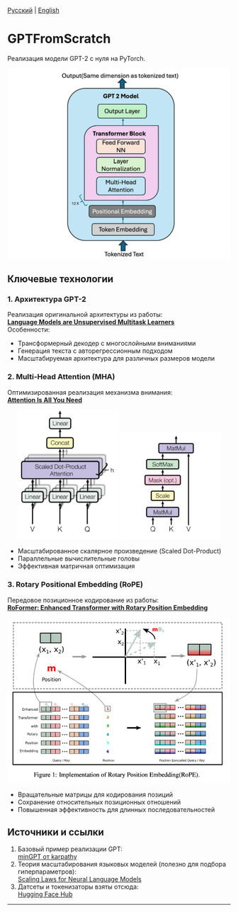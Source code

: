 [Русский](README.md) | [English](README_EN.md)
# GPTFromScratch

Реализация модели GPT-2 с нуля на PyTorch.

![GPT-2 Architecture](images/GPT-2_architecture.png)

## Ключевые технологии

### 1. Архитектура GPT-2
Реализация оригинальной архитектуры из работы:  
[**Language Models are Unsupervised Multitask Learners**](https://cdn.openai.com/better-language-models/language_models_are_unsupervised_multitask_learners.pdf)  
Особенности:
- Трансформерный декодер с многослойными вниманиями
- Генерация текста с авторегрессионным подходом
- Масштабируемая архитектура для различных размеров модели

### 2. Multi-Head Attention (MHA)
Оптимизированная реализация механизма внимания:  
[**Attention Is All You Need**](https://arxiv.org/pdf/1706.03762v7.pdf)

<div align="center">
  <img src="images/MHA.png" alt="MHA" width="45%"/>
  <img src="images/Scaled Dot-Product Attention.png" alt="Scaled Dot-Product Attention" width="45%"/>
</div>

- Масштабированное скалярное произведение (Scaled Dot-Product)
- Параллельные вычислительные головы
- Эффективная матричная оптимизация

### 3. Rotary Positional Embedding (RoPE)
Передовое позиционное кодирование из работы:  
[**RoFormer: Enhanced Transformer with Rotary Position Embedding**](https://arxiv.org/pdf/2104.09864)

![RoPE](images/RoPE.png)

- Вращательные матрицы для кодирования позиций
- Сохранение относительных позиционных отношений
- Повышенная эффективность для длинных последовательностей

## Источники и ссылки
1. Базовый пример реализации GPT:  
   [minGPT от karpathy](https://github.com/karpathy/minGPT)
2. Теория масштабирования языковых моделей (полезно для подбора гиперпараметров):  
   [Scaling Laws for Neural Language Models](https://arxiv.org/pdf/2001.08361)
3. Датсеты и токенизаторы взяты отсюда:  
   [Hugging Face Hub](https://huggingface.co/)

---